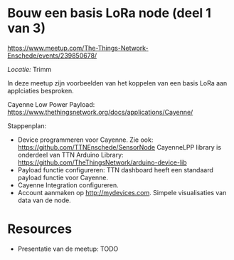 # Bouw een basis LoRa node (deel 1 van 3)
https://www.meetup.com/The-Things-Network-Enschede/events/239850678/

*Locatie:* Trimm

In deze meetup zijn voorbeelden van het koppelen van een basis LoRa aan applciaties besproken.

Cayenne Low Power Payload: https://www.thethingsnetwork.org/docs/applications/Cayenne/

Stappenplan:
* Device programmeren voor Cayenne. Zie ook: https://github.com/TTNEnschede/SensorNode CayenneLPP library is onderdeel van TTN Arduino Library: https://github.com/TheThingsNetwork/arduino-device-lib
* Payload functie configureren: TTN dashboard heeft een standaard payload functie voor Cayenne.
* Cayenne Integration configureren.
* Account aanmaken op http://mydevices.com. Simpele visualisaties van data van de node.


# Resources
* Presentatie van de meetup: TODO
